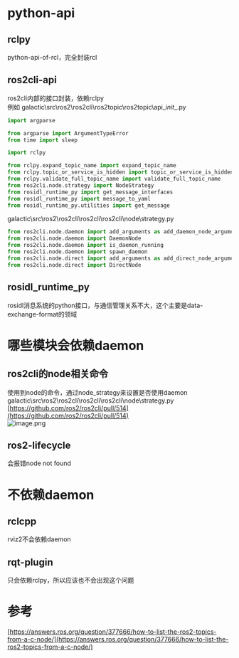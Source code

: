 # python-api

## rclpy

python-api-of-rcl，完全封装rcl

## ros2cli-api

ros2cli内部的接口封装，依赖rclpy<br />例如 galactic\src\ros2\ros2cli\ros2topic\ros2topic\api\__init__.py

```python
import argparse

from argparse import ArgumentTypeError
from time import sleep

import rclpy

from rclpy.expand_topic_name import expand_topic_name
from rclpy.topic_or_service_is_hidden import topic_or_service_is_hidden
from rclpy.validate_full_topic_name import validate_full_topic_name
from ros2cli.node.strategy import NodeStrategy
from rosidl_runtime_py import get_message_interfaces
from rosidl_runtime_py import message_to_yaml
from rosidl_runtime_py.utilities import get_message
```

galactic\src\ros2\ros2cli\ros2cli\ros2cli\node\strategy.py

```python
from ros2cli.node.daemon import add_arguments as add_daemon_node_arguments
from ros2cli.node.daemon import DaemonNode
from ros2cli.node.daemon import is_daemon_running
from ros2cli.node.daemon import spawn_daemon
from ros2cli.node.direct import add_arguments as add_direct_node_arguments
from ros2cli.node.direct import DirectNode
```

## rosidl_runtime_py

rosidl消息系统的python接口，与通信管理关系不大，这个主要是data-exchange-format的领域

# 哪些模块会依赖daemon

## ros2cli的node相关命令

使用到node的命令，通过node_strategy来设置是否使用daemon<br />galactic\src\ros2\ros2cli\ros2cli\ros2cli\node\strategy.py<br />[https://github.com/ros2/ros2cli/pull/514](https://github.com/ros2/ros2cli/pull/514)<br />![image.png](https://cdn.nlark.com/yuque/0/2022/png/23125517/1668563607673-c28d5c10-9020-45ec-906d-df43226187ac.png#averageHue=%23fefdfd&clientId=u108a1875-5280-4&crop=0&crop=0&crop=1&crop=1&from=paste&height=201&id=uf031bc76&margin=%5Bobject%20Object%5D&name=image.png&originHeight=201&originWidth=295&originalType=binary&ratio=1&rotation=0&showTitle=false&size=7790&status=done&style=none&taskId=u636c6753-05d1-4627-a97a-0bdaad370fb&title=&width=295)

## ros2-lifecycle

会报错node not found

# 不依赖daemon

## rclcpp

rviz2不会依赖daemon

## rqt-plugin

只会依赖rclpy，所以应该也不会出现这个问题

# 参考

[https://answers.ros.org/question/377666/how-to-list-the-ros2-topics-from-a-c-node/](https://answers.ros.org/question/377666/how-to-list-the-ros2-topics-from-a-c-node/)
